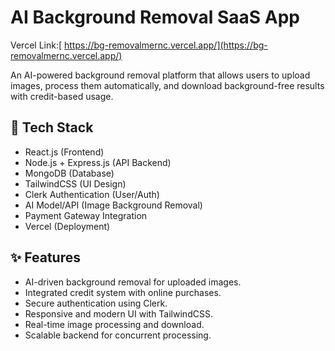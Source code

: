 # AI Background Removal SaaS App

Vercel Link:[ https://bg-removalmernc.vercel.app/](https://bg-removalmernc.vercel.app/)

An AI-powered background removal platform that allows users to upload images, process them automatically, and download background-free results with credit-based usage.

## 🚀 Tech Stack
- React.js (Frontend)
- Node.js + Express.js (API Backend)
- MongoDB (Database)
- TailwindCSS (UI Design)
- Clerk Authentication (User/Auth)
- AI Model/API (Image Background Removal)
- Payment Gateway Integration
- Vercel (Deployment)

## ✨ Features
- AI-driven background removal for uploaded images.
- Integrated credit system with online purchases.
- Secure authentication using Clerk.
- Responsive and modern UI with TailwindCSS.
- Real-time image processing and download.
- Scalable backend for concurrent processing.
